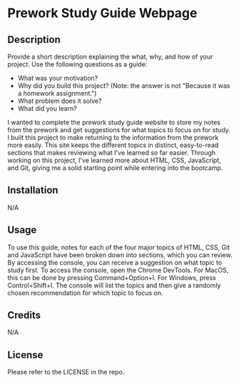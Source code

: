 # Prework Study Guide Webpage

## Description

Provide a short description explaining the what, why, and how of your project. Use the following questions as a guide:

- What was your motivation?
- Why did you build this project? (Note: the answer is not "Because it was a homework assignment.")
- What problem does it solve?
- What did you learn?

I wanted to complete the prework study guide website to store my notes from the prework and get suggestions for what topics to focus on for study. I built this project to make returning to the information from the prework more easily. This site keeps the different topics in distinct, easy-to-read sections that makes reviewing what I've learned so far easier. Through working on this project, I've learned more about HTML, CSS, JavaScript, and Git, giving me a solid starting point while entering into the bootcamp.

## Installation

N/A

## Usage

To use this guide, notes for each of the four major topics of HTML, CSS, Git and JavaScript have been broken down into sections, which you can review. By accessing the console, you can receive a suggestion on what topic to study first. To access the console, open the Chrome DevTools. For MacOS, this can be done by pressing Command+Option+I. For Windows, press Control+Shift+I. The console will list the topics and then give a randomly chosen recommendation for which topic to focus on.

## Credits

N/A

## License

Please refer to the LICENSE in the repo.

